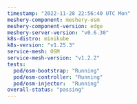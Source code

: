 ```yaml
---
timestamp: "2022-11-28 22:56:40 UTC Mon"
meshery-component: meshery-osm
meshery-component-version: edge
meshery-server-version: "v0.6.30"
k8s-distro: minikube
k8s-version: "v1.25.3"
service-mesh: OSM
service-mesh-version: "v1.2.2"
tests:
  pod/osm-bootstrap: "Running"
  pod/osm-controller: "Running"
  pod/osm-injector:  "Running"
overall-status: "passing"
---
```

